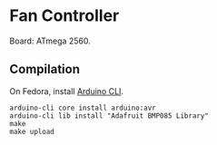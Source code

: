 # Fan Controller

Board: ATmega 2560.

## Compilation

On Fedora, install [Arduino CLI](https://arduino.github.io/arduino-cli/).

```
arduino-cli core install arduino:avr
arduino-cli lib install "Adafruit BMP085 Library"
make
make upload
```
